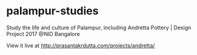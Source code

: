 # palampur-studies
Study the life and culture of Palampur, including Andretta Pottery | Design Project 2017 @NID Bangalore

View it live at <http://prasantakrdutta.com/projects/andretta/>
